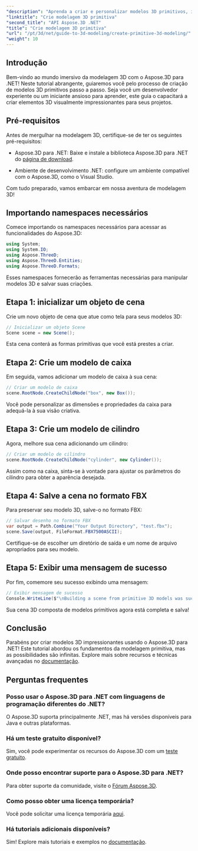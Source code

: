 ```yaml
---
"description": "Aprenda a criar e personalizar modelos 3D primitivos, incluindo caixas e cilindros, e salve-os no formato FBX sem esforço."
"linktitle": "Crie modelagem 3D primitiva"
"second_title": "API Aspose.3D .NET"
"title": "Crie modelagem 3D primitiva"
"url": "/pt/3d/net/guide-to-3d-modeling/create-primitive-3d-modeling/"
"weight": 10
---
```


## Introdução

Bem-vindo ao mundo imersivo da modelagem 3D com o Aspose.3D para .NET! Neste tutorial abrangente, guiaremos você pelo processo de criação de modelos 3D primitivos passo a passo. Seja você um desenvolvedor experiente ou um iniciante ansioso para aprender, este guia o capacitará a criar elementos 3D visualmente impressionantes para seus projetos.

## Pré-requisitos

Antes de mergulhar na modelagem 3D, certifique-se de ter os seguintes pré-requisitos:

- Aspose.3D para .NET: Baixe e instale a biblioteca Aspose.3D para .NET do [página de download](https://releases.aspose.com/3d/net/).
  
- Ambiente de desenvolvimento .NET: configure um ambiente compatível com o Aspose.3D, como o Visual Studio.

Com tudo preparado, vamos embarcar em nossa aventura de modelagem 3D!

## Importando namespaces necessários

Comece importando os namespaces necessários para acessar as funcionalidades do Aspose.3D:

```csharp
using System;
using System.IO;
using Aspose.ThreeD;
using Aspose.ThreeD.Entities;
using Aspose.ThreeD.Formats;
```

Esses namespaces fornecerão as ferramentas necessárias para manipular modelos 3D e salvar suas criações.

## Etapa 1: inicializar um objeto de cena

Crie um novo objeto de cena que atue como tela para seus modelos 3D:

```csharp
// Inicializar um objeto Scene
Scene scene = new Scene();
```

Esta cena conterá as formas primitivas que você está prestes a criar.

## Etapa 2: Crie um modelo de caixa

Em seguida, vamos adicionar um modelo de caixa à sua cena:

```csharp
// Criar um modelo de caixa
scene.RootNode.CreateChildNode("box", new Box());
```

Você pode personalizar as dimensões e propriedades da caixa para adequá-la à sua visão criativa.

## Etapa 3: Crie um modelo de cilindro

Agora, melhore sua cena adicionando um cilindro:

```csharp
// Criar um modelo de cilindro
scene.RootNode.CreateChildNode("cylinder", new Cylinder());
```

Assim como na caixa, sinta-se à vontade para ajustar os parâmetros do cilindro para obter a aparência desejada.

## Etapa 4: Salve a cena no formato FBX

Para preservar seu modelo 3D, salve-o no formato FBX:

```csharp
// Salvar desenho no formato FBX
var output = Path.Combine("Your Output Directory", "test.fbx");
scene.Save(output, FileFormat.FBX7500ASCII);
```

Certifique-se de escolher um diretório de saída e um nome de arquivo apropriados para seu modelo.

## Etapa 5: Exibir uma mensagem de sucesso

Por fim, comemore seu sucesso exibindo uma mensagem:

```csharp
// Exibir mensagem de sucesso
Console.WriteLine($"\nBuilding a scene from primitive 3D models was successful.\nFile saved at {output}");
```

Sua cena 3D composta de modelos primitivos agora está completa e salva!

## Conclusão

Parabéns por criar modelos 3D impressionantes usando o Aspose.3D para .NET! Este tutorial abordou os fundamentos da modelagem primitiva, mas as possibilidades são infinitas. Explore mais sobre recursos e técnicas avançadas no [documentação](https://reference.aspose.com/3d/net/).

## Perguntas frequentes

### Posso usar o Aspose.3D para .NET com linguagens de programação diferentes do .NET?

O Aspose.3D suporta principalmente .NET, mas há versões disponíveis para Java e outras plataformas.

### Há um teste gratuito disponível?

Sim, você pode experimentar os recursos do Aspose.3D com um [teste gratuito](https://releases.aspose.com/).

### Onde posso encontrar suporte para o Aspose.3D para .NET?

Para obter suporte da comunidade, visite o [Fórum Aspose.3D](https://forum.aspose.com/c/3d/18).

### Como posso obter uma licença temporária?

Você pode solicitar uma licença temporária [aqui](https://purchase.conholdate.com/temporary-license/).

### Há tutoriais adicionais disponíveis?

Sim! Explore mais tutoriais e exemplos no [documentação](https://reference.aspose.com/3d/net/).